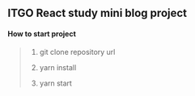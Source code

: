 ## ITGO React study mini blog project

#### How to start project

> 1. git clone repository url
>
> 2. yarn install
>
> 3. yarn start
